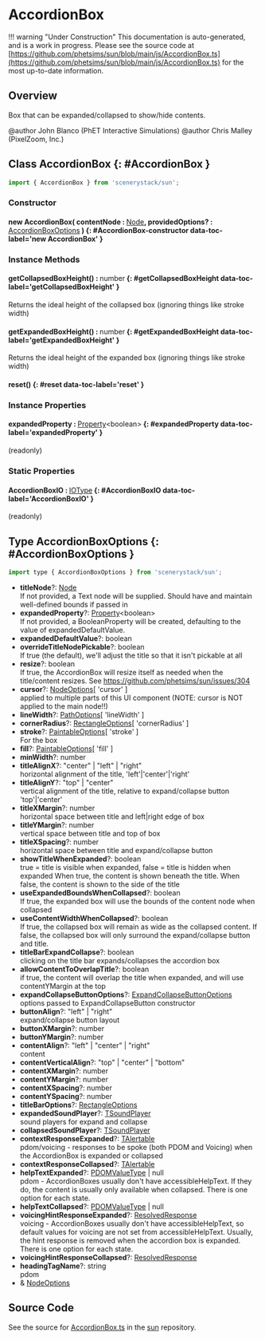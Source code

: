 # AccordionBox

!!! warning "Under Construction"
    This documentation is auto-generated, and is a work in progress. Please see the source code at
    [https://github.com/phetsims/sun/blob/main/js/AccordionBox.ts](https://github.com/phetsims/sun/blob/main/js/AccordionBox.ts) for the most up-to-date information.

## Overview

Box that can be expanded/collapsed to show/hide contents.

@author John Blanco (PhET Interactive Simulations)
@author Chris Malley (PixelZoom, Inc.)

## Class AccordionBox {: #AccordionBox }


```js
import { AccordionBox } from 'scenerystack/sun';
```
### Constructor

#### new AccordionBox( contentNode : <span style="font-weight: 400;">[Node](../scenery/Node.md)</span>, providedOptions? : <span style="font-weight: 400;">[AccordionBoxOptions](../sun/AccordionBox.md#AccordionBoxOptions)</span> ) {: #AccordionBox-constructor data-toc-label='new AccordionBox' }

### Instance Methods

#### getCollapsedBoxHeight() : <span style="font-weight: 400;"><span style="color: hsla(calc(var(--md-hue) + 180deg),80%,40%,1);">number</span></span> {: #getCollapsedBoxHeight data-toc-label='getCollapsedBoxHeight' }

Returns the ideal height of the collapsed box (ignoring things like stroke width)

#### getExpandedBoxHeight() : <span style="font-weight: 400;"><span style="color: hsla(calc(var(--md-hue) + 180deg),80%,40%,1);">number</span></span> {: #getExpandedBoxHeight data-toc-label='getExpandedBoxHeight' }

Returns the ideal height of the expanded box (ignoring things like stroke width)

#### reset() {: #reset data-toc-label='reset' }

### Instance Properties

#### expandedProperty : <span style="font-weight: 400;">[Property](../axon/Property.md)&lt;<span style="color: hsla(calc(var(--md-hue) + 180deg),80%,40%,1);">boolean</span>&gt;</span> {: #expandedProperty data-toc-label='expandedProperty' }

(readonly)

### Static Properties

#### AccordionBoxIO : <span style="font-weight: 400;">[IOType](../tandem/IOType.md)</span> {: #AccordionBoxIO data-toc-label='AccordionBoxIO' }

(readonly)



## Type AccordionBoxOptions {: #AccordionBoxOptions }


```js
import type { AccordionBoxOptions } from 'scenerystack/sun';
```


- **titleNode**?: [Node](../scenery/Node.md)
<br>  If not provided, a Text node will be supplied. Should have and maintain well-defined bounds if passed in
- **expandedProperty**?: [Property](../axon/Property.md)&lt;<span style="color: hsla(calc(var(--md-hue) + 180deg),80%,40%,1);">boolean</span>&gt;
<br>  If not provided, a BooleanProperty will be created, defaulting to the value of expandedDefaultValue.
- **expandedDefaultValue**?: <span style="color: hsla(calc(var(--md-hue) + 180deg),80%,40%,1);">boolean</span>
- **overrideTitleNodePickable**?: <span style="color: hsla(calc(var(--md-hue) + 180deg),80%,40%,1);">boolean</span>
<br>  If true (the default), we'll adjust the title so that it isn't pickable at all
- **resize**?: <span style="color: hsla(calc(var(--md-hue) + 180deg),80%,40%,1);">boolean</span>
<br>  If true, the AccordionBox will resize itself as needed when the title/content resizes.
  See https://github.com/phetsims/sun/issues/304
- **cursor**?: [NodeOptions](../scenery/Node.md#NodeOptions)[ 'cursor' ]
<br>  applied to multiple parts of this UI component (NOTE: cursor is NOT applied to the main node!!)
- **lineWidth**?: [PathOptions](../scenery/Path.md#PathOptions)[ 'lineWidth' ]
- **cornerRadius**?: [RectangleOptions](../scenery/Rectangle.md#RectangleOptions)[ 'cornerRadius' ]
- **stroke**?: [PaintableOptions](../scenery/Paintable.md#PaintableOptions)[ 'stroke' ]
<br>  For the box
- **fill**?: [PaintableOptions](../scenery/Paintable.md#PaintableOptions)[ 'fill' ]
- **minWidth**?: <span style="color: hsla(calc(var(--md-hue) + 180deg),80%,40%,1);">number</span>
- **titleAlignX**?: "center" | "left" | "right"
<br>  horizontal alignment of the title, 'left'|'center'|'right'
- **titleAlignY**?: "top" | "center"
<br>  vertical alignment of the title, relative to expand/collapse button 'top'|'center'
- **titleXMargin**?: <span style="color: hsla(calc(var(--md-hue) + 180deg),80%,40%,1);">number</span>
<br>  horizontal space between title and left|right edge of box
- **titleYMargin**?: <span style="color: hsla(calc(var(--md-hue) + 180deg),80%,40%,1);">number</span>
<br>  vertical space between title and top of box
- **titleXSpacing**?: <span style="color: hsla(calc(var(--md-hue) + 180deg),80%,40%,1);">number</span>
<br>  horizontal space between title and expand/collapse button
- **showTitleWhenExpanded**?: <span style="color: hsla(calc(var(--md-hue) + 180deg),80%,40%,1);">boolean</span>
<br>  true = title is visible when expanded, false = title is hidden when expanded
  When true, the content is shown beneath the title. When false, the content is shown to the side of the title
- **useExpandedBoundsWhenCollapsed**?: <span style="color: hsla(calc(var(--md-hue) + 180deg),80%,40%,1);">boolean</span>
<br>  If true, the expanded box will use the bounds of the content node when collapsed
- **useContentWidthWhenCollapsed**?: <span style="color: hsla(calc(var(--md-hue) + 180deg),80%,40%,1);">boolean</span>
<br>  If true, the collapsed box will remain as wide as the collapsed content. If false, the collapsed box
  will only surround the expand/collapse button and title.
- **titleBarExpandCollapse**?: <span style="color: hsla(calc(var(--md-hue) + 180deg),80%,40%,1);">boolean</span>
<br>  clicking on the title bar expands/collapses the accordion box
- **allowContentToOverlapTitle**?: <span style="color: hsla(calc(var(--md-hue) + 180deg),80%,40%,1);">boolean</span>
<br>  if true, the content will overlap the title when expanded, and will use contentYMargin at the top
- **expandCollapseButtonOptions**?: [ExpandCollapseButtonOptions](../sun/ExpandCollapseButton.md#ExpandCollapseButtonOptions)
<br>  options passed to ExpandCollapseButton constructor
- **buttonAlign**?: "left" | "right"
<br>  expand/collapse button layout
- **buttonXMargin**?: <span style="color: hsla(calc(var(--md-hue) + 180deg),80%,40%,1);">number</span>
- **buttonYMargin**?: <span style="color: hsla(calc(var(--md-hue) + 180deg),80%,40%,1);">number</span>
- **contentAlign**?: "left" | "center" | "right"
<br>  content
- **contentVerticalAlign**?: "top" | "center" | "bottom"
- **contentXMargin**?: <span style="color: hsla(calc(var(--md-hue) + 180deg),80%,40%,1);">number</span>
- **contentYMargin**?: <span style="color: hsla(calc(var(--md-hue) + 180deg),80%,40%,1);">number</span>
- **contentXSpacing**?: <span style="color: hsla(calc(var(--md-hue) + 180deg),80%,40%,1);">number</span>
- **contentYSpacing**?: <span style="color: hsla(calc(var(--md-hue) + 180deg),80%,40%,1);">number</span>
- **titleBarOptions**?: [RectangleOptions](../scenery/Rectangle.md#RectangleOptions)
- **expandedSoundPlayer**?: [TSoundPlayer](../tambo/TSoundPlayer.md)
<br>  sound players for expand and collapse
- **collapsedSoundPlayer**?: [TSoundPlayer](../tambo/TSoundPlayer.md)
- **contextResponseExpanded**?: [TAlertable](../utterance-queue/Utterance.md#TAlertable)
<br>  pdom/voicing - responses to be spoke (both PDOM and Voicing) when the AccordionBox is expanded or collapsed
- **contextResponseCollapsed**?: [TAlertable](../utterance-queue/Utterance.md#TAlertable)
- **helpTextExpanded**?: [PDOMValueType](../scenery/ParallelDOM.md#PDOMValueType) | <span style="color: hsla(calc(var(--md-hue) + 180deg),80%,40%,1);">null</span>
<br>  pdom - AccordionBoxes usually don't have accessibleHelpText. If they do, the content is usually only available
  when collapsed. There is one option for each state.
- **helpTextCollapsed**?: [PDOMValueType](../scenery/ParallelDOM.md#PDOMValueType) | <span style="color: hsla(calc(var(--md-hue) + 180deg),80%,40%,1);">null</span>
- **voicingHintResponseExpanded**?: [ResolvedResponse](../utterance-queue/ResponsePacket.md#ResolvedResponse)
<br>  voicing - AccordionBoxes usually don't have accessibleHelpText, so default values for voicing are not
  set from accessibleHelpText. Usually, the hint response is removed when the accordion box is expanded.
  There is one option for each state.
- **voicingHintResponseCollapsed**?: [ResolvedResponse](../utterance-queue/ResponsePacket.md#ResolvedResponse)
- **headingTagName**?: <span style="color: hsla(calc(var(--md-hue) + 180deg),80%,40%,1);">string</span>
<br>  pdom
- &amp; [NodeOptions](../scenery/Node.md#NodeOptions)




## Source Code

See the source for [AccordionBox.ts](https://github.com/phetsims/sun/blob/main/js/AccordionBox.ts) in the [sun](https://github.com/phetsims/sun) repository.
